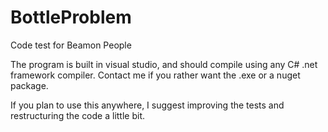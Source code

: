 # BottleProblem
Code test for Beamon People

The program is built in visual studio, and should compile using any C# .net framework compiler. Contact me if you rather want the .exe or a nuget package.

If you plan to use this anywhere, I suggest improving the tests and restructuring the code a little bit.
